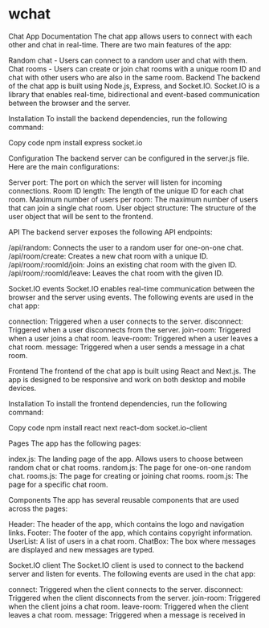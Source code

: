 # wchat

Chat App Documentation
The chat app allows users to connect with each other and chat in real-time. There are two main features of the app:

Random chat - Users can connect to a random user and chat with them.
Chat rooms - Users can create or join chat rooms with a unique room ID and chat with other users who are also in the same room.
Backend
The backend of the chat app is built using Node.js, Express, and Socket.IO. Socket.IO is a library that enables real-time, bidirectional and event-based communication between the browser and the server.

Installation
To install the backend dependencies, run the following command:


Copy code
npm install express socket.io

Configuration
The backend server can be configured in the server.js file. Here are the main configurations:

Server port: The port on which the server will listen for incoming connections.
Room ID length: The length of the unique ID for each chat room.
Maximum number of users per room: The maximum number of users that can join a single chat room.
User object structure: The structure of the user object that will be sent to the frontend.

API
The backend server exposes the following API endpoints:

/api/random: Connects the user to a random user for one-on-one chat.
/api/room/create: Creates a new chat room with a unique ID.
/api/room/:roomId/join: Joins an existing chat room with the given ID.
/api/room/:roomId/leave: Leaves the chat room with the given ID.


Socket.IO events
Socket.IO enables real-time communication between the browser and the server using events. The following events are used in the chat app:

connection: Triggered when a user connects to the server.
disconnect: Triggered when a user disconnects from the server.
join-room: Triggered when a user joins a chat room.
leave-room: Triggered when a user leaves a chat room.
message: Triggered when a user sends a message in a chat room.


Frontend
The frontend of the chat app is built using React and Next.js. The app is designed to be responsive and work on both desktop and mobile devices.

Installation
To install the frontend dependencies, run the following command:


Copy code
npm install react next react-dom socket.io-client


Pages
The app has the following pages:

index.js: The landing page of the app. Allows users to choose between random chat or chat rooms.
random.js: The page for one-on-one random chat.
rooms.js: The page for creating or joining chat rooms.
room.js: The page for a specific chat room.

Components
The app has several reusable components that are used across the pages:

Header: The header of the app, which contains the logo and navigation links.
Footer: The footer of the app, which contains copyright information.
UserList: A list of users in a chat room.
ChatBox: The box where messages are displayed and new messages are typed.


Socket.IO client
The Socket.IO client is used to connect to the backend server and listen for events. The following events are used in the chat app:

connect: Triggered when the client connects to the server.
disconnect: Triggered when the client disconnects from the server.
join-room: Triggered when the client joins a chat room.
leave-room: Triggered when the client leaves a chat room.
message: Triggered when a message is received in
